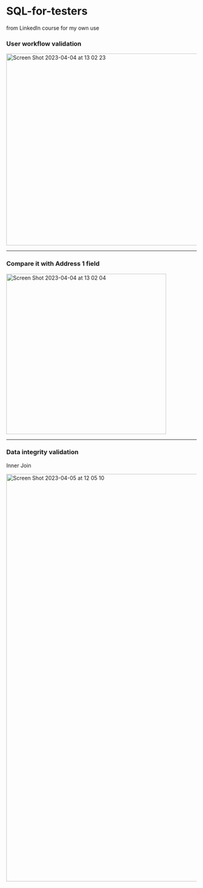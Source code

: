 # SQL-for-testers
from LinkedIn course for my own use

### User workflow validation

<img width="506" alt="Screen Shot 2023-04-04 at 13 02 23" src="https://user-images.githubusercontent.com/66965539/229865288-6c5cd9f8-81cd-4091-a76d-fbe0b1bbdd38.png">

_____________________________________________________________________

### Compare it with Address 1 field


<img width="423" alt="Screen Shot 2023-04-04 at 13 02 04" src="https://user-images.githubusercontent.com/66965539/229865435-e5473d28-b39e-4f5f-8fc9-ad92348cf35c.png">

_____________________________________________________________________


### Data integrity validation

Inner Join


<img width="1075" alt="Screen Shot 2023-04-05 at 12 05 10" src="https://user-images.githubusercontent.com/66965539/230139634-9e785846-f281-4dc8-ad72-72777f34951f.png">
